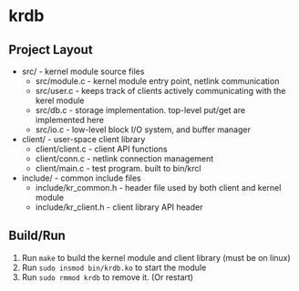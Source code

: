 
# krdb

## Project Layout

  * src/ - kernel module source files
    - src/module.c - kernel module entry point, netlink communication
    - src/user.c - keeps track of clients actively communicating with the kerel module
    - src/db.c - storage implementation. top-level put/get are implemented here
    - src/io.c - low-level block I/O system, and buffer manager
  * client/ - user-space client library
    - client/client.c - client API functions
    - client/conn.c - netlink connection management
    - client/main.c - test program. built to bin/krcl
  * include/ - common include files
    - include/kr_common.h - header file used by both client and kernel module
    - include/kr_client.h - client library API header

## Build/Run

  1. Run `make` to build the kernel module and client library (must be on linux)
  2. Run `sudo insmod bin/krdb.ko` to start the module
  3. Run `sudo rmmod krdb` to remove it. (Or restart)
